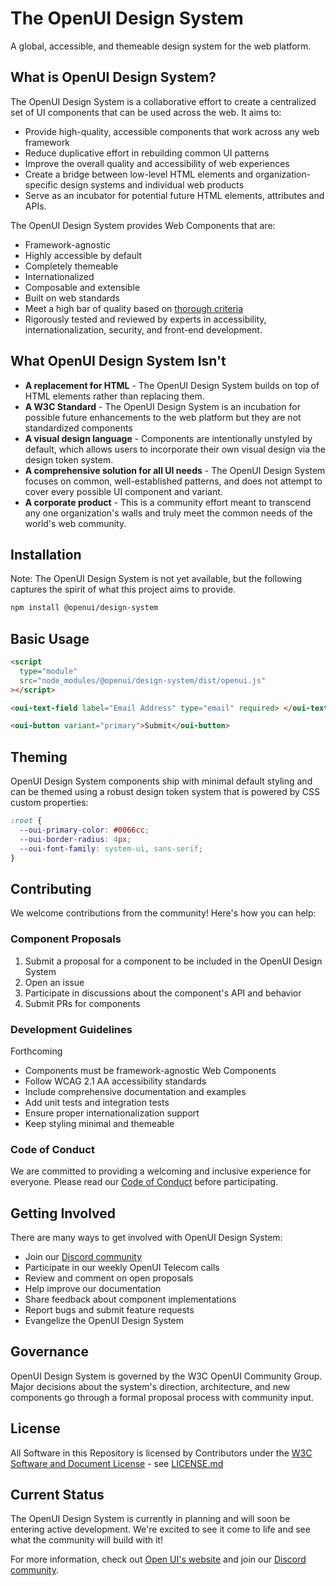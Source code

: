 # The OpenUI Design System

A global, accessible, and themeable design system for the web platform.

## What is OpenUI Design System?

The OpenUI Design System is a collaborative effort to create a centralized set of UI components that can be used across the web. It aims to:

- Provide high-quality, accessible components that work across any web framework
- Reduce duplicative effort in rebuilding common UI patterns
- Improve the overall quality and accessibility of web experiences
- Create a bridge between low-level HTML elements and organization-specific design systems and individual web products
- Serve as an incubator for potential future HTML elements, attributes and APIs.

The OpenUI Design System provides Web Components that are:

- Framework-agnostic
- Highly accessible by default
- Completely themeable
- Internationalized
- Composable and extensible
- Built on web standards
- Meet a high bar of quality based on [thorough criteria](https://docs.google.com/document/d/1eTSxCWd3yRMxTCAs3a74NzQ6C9gikYQLZeVdCMODwOg/edit?tab=t.0#heading=h.jjvcvbvmo8v1)
- Rigorously tested and reviewed by experts in accessibility, internationalization, security, and front-end development.

## What OpenUI Design System Isn't

- **A replacement for HTML** - The OpenUI Design System builds on top of HTML elements rather than replacing them.
- **A W3C Standard** - The OpenUI Design System is an incubation for possible future enhancements to the web platform but they are not standardized components
- **A visual design language** - Components are intentionally unstyled by default, which allows users to incorporate their own visual design via the design token system.
- **A comprehensive solution for all UI needs** - The OpenUI Design System focuses on common, well-established patterns, and does not attempt to cover every possible UI component and variant.
- **A corporate product** - This is a community effort meant to transcend any one organization's walls and truly meet the common needs of the world's web community.

## Installation

Note: The OpenUI Design System is not yet available, but the following captures the spirit of what this project aims to provide.

```bash
npm install @openui/design-system
```

## Basic Usage

```html
<script
  type="module"
  src="node_modules/@openui/design-system/dist/openui.js"
></script>

<oui-text-field label="Email Address" type="email" required> </oui-text-field>

<oui-button variant="primary">Submit</oui-button>
```

## Theming

OpenUI Design System components ship with minimal default styling and can be themed using a robust design token system that is powered by CSS custom properties:

```css
:root {
  --oui-primary-color: #0066cc;
  --oui-border-radius: 4px;
  --oui-font-family: system-ui, sans-serif;
}
```

## Contributing

We welcome contributions from the community! Here's how you can help:

### Component Proposals

1. Submit a proposal for a component to be included in the OpenUI Design System
2. Open an issue
3. Participate in discussions about the component's API and behavior
4. Submit PRs for components

### Development Guidelines

Forthcoming

- Components must be framework-agnostic Web Components
- Follow WCAG 2.1 AA accessibility standards
- Include comprehensive documentation and examples
- Add unit tests and integration tests
- Ensure proper internationalization support
- Keep styling minimal and themeable

### Code of Conduct

We are committed to providing a welcoming and inclusive experience for everyone. Please read our [Code of Conduct](CODE_OF_CONDUCT.md) before participating.

## Getting Involved

There are many ways to get involved with OpenUI Design System:

- Join our [Discord community](https://discord.gg/DEWjhSw)
- Participate in our weekly OpenUI Telecom calls
- Review and comment on open proposals
- Help improve our documentation
- Share feedback about component implementations
- Report bugs and submit feature requests
- Evangelize the OpenUI Design System

## Governance

OpenUI Design System is governed by the W3C OpenUI Community Group. Major decisions about the system's direction, architecture, and new components go through a formal proposal process with community input.

## License

All Software in this Repository is licensed by Contributors
under the
[W3C Software and Document License](https://www.w3.org/copyright/software-license-2023/) - see [LICENSE.md](LICENSE.md)

## Current Status

The OpenUI Design System is currently in planning and will soon be entering active development. We're excited to see it come to life and see what the community will build with it!

For more information, check out [Open UI's website](https://open-ui.org/) and join our [Discord community](https://discord.gg/DEWjhSw).

